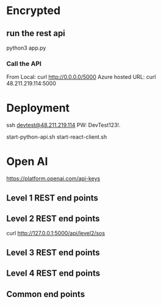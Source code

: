 
# Encrypted

##  run the rest api
python3 app.py

### Call the API
From Local: curl http://0.0.0.0/5000
Azure hosted URL: curl 48.211.219.114:5000

# Deployment
ssh devtest@48.211.219.114
PW: DevTest123!.

start-python-api.sh
start-react-client.sh


# Open AI
https://platform.openai.com/api-keys


## Level 1 REST end points

## Level 2 REST end points
curl http://127.0.0.1:5000/api/level2/sos

## Level 3 REST end points

## Level 4 REST end points

## Common end points


